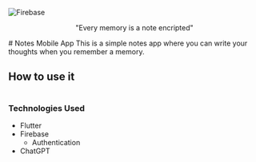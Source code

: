 ![Firebase](https://img.shields.io/badge/Firebase-039BE5?style=for-the-badge&logo=Firebase&logoColor=white)

<p align="center">"Every memory is a note encripted"</p>
# Notes Mobile App
This is a simple notes app where you can write your thoughts when you remember a memory.

## How to use it
```git clone https://github.com/NerdyWithZainab/Notes-App.git
```

### Technologies Used
- Flutter
- Firebase
    - Authentication
- ChatGPT
